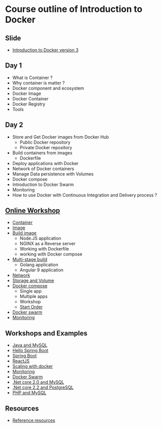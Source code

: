 # Course outline of Introduction to Docker

## Slide
* [Introduction to Docker version 3](https://github.com/up1/course-introduction-docker/blob/master/slide/v3-update/SCK-INTRODUCTION-DOCKER-V3.pdf)

## Day 1
* What is Container ?
* Why container is matter ?
* Docker component and ecosystem
* Docker Image
* Docker Container
* Docker Registry
* Tools

## Day 2
* Store and Get Docker images from Docker Hub
  * Public Docker repository
  * Private Docker repository
* Build containers from images
  * Dockerfile
* Deploy applications with Docker
* Network of Docker containers
* Manage Data persistence with Volumes
* Docker compose
* Introduction to Docker Swarm
* Monitoring 
* How to use Docker with Continuous Integration and Delivery process ?

## [Online Workshop](https://github.com/up1/course-introduction-docker/tree/master/workshop-online)
* [Container](https://github.com/up1/course-introduction-docker/blob/master/workshop-online/container.md)
* [Image](https://github.com/up1/course-introduction-docker/blob/master/workshop-online/image.md)
* [Build image](https://github.com/up1/course-introduction-docker/blob/master/workshop-online/build-image/run.md)
   * Node.JS application
   * NGINX as a Reverse server
   * Working with Dockerfile
   * working with Docker compose
* [Multi-stage build](https://github.com/up1/course-introduction-docker/blob/master/workshop-online/multi-stage-build/run.md)
   * Golang application
   * Angular 9 application
* [Network](https://github.com/up1/course-introduction-docker/blob/master/workshop-online/network.md)
* [Storage and Volume](https://github.com/up1/course-introduction-docker/blob/master/workshop-online/storage.md)
* [Docker compose](https://github.com/up1/course-introduction-docker/tree/master/workshop-online/docker-compose)
  * Single app
  * Multiple apps
  * Workshop
  * [Start Order](https://docs.docker.com/compose/startup-order/)
* [Docker swarm](https://github.com/up1/course-introduction-docker/blob/master/workshop/swarm/instruction.txt)
* [Monitoring](https://github.com/up1/course-introduction-docker/blob/master/workshop/monitoring/instruction.md)


## Workshops and Examples
* [Java and MySQL](https://github.com/up1/docker-workshop-java-mysql)
* [Hello Spring Boot](https://github.com/up1/springboot-hello)
* [Spring Boot](https://github.com/up1/demo-springboot-tn)
* [ReactJS](https://github.com/up1/demo-docker-reactjs)
* [Scaling with docker](https://github.com/up1/course-introduction-docker/tree/master/workshop/docker-scaling)
* [Monitoring](https://github.com/up1/course-introduction-docker/tree/master/workshop/monitoring)
* [Docker Swarm](https://github.com/up1/course-introduction-docker/tree/master/workshop/swarm)
* [.Net core 2.0 and MySQL](https://github.com/up1/docker-workshop-dotnet-core-mysql)
* [.Net core 2.2 and PostgreSQL](https://github.com/up1/workshop-testing)
* [PHP and MySQL](https://github.com/up1/course-introduction-docker/tree/master/workshop-online/workshop-php-mysql)

## Resources
* [Reference resources](https://github.com/up1/course-introduction-docker/wiki)
